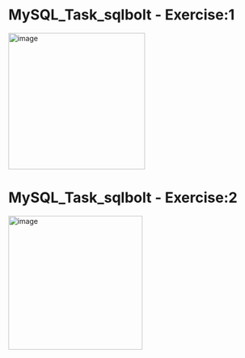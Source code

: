 # MySQL_Task_sqlbolt - Exercise:1
<img width="270" alt="image" src="https://github.com/Tharani-Kasiselvam/MySQL_Task_sqlbolt/assets/162134346/44fe4794-9126-4b28-939a-4cdfac8858f3">

# MySQL_Task_sqlbolt - Exercise:2
<img width="265" alt="image" src="https://github.com/Tharani-Kasiselvam/MySQL_Task_sqlbolt/assets/162134346/dc7eeb07-877d-4e4a-910e-a08dd4d65047">
